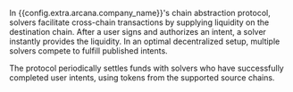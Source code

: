 In {{config.extra.arcana.company_name}}'s chain abstraction protocol, solvers facilitate cross-chain transactions by supplying liquidity on the destination chain. After a user signs and authorizes an intent, a solver instantly provides the liquidity. In an optimal decentralized setup, multiple solvers compete to fulfill published intents.

The protocol periodically settles funds with solvers who have successfully completed user intents, using tokens from the supported source chains.